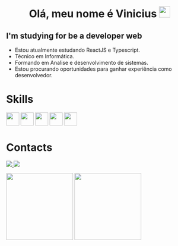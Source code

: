 <h1 align="center"> Olá, meu nome é Vinicius <img src="https://raw.githubusercontent.com/kaueMarques/kaueMarques/master/hi.gif" width="30px"></h1>

## I'm studying for be a developer web

  - Estou atualmente estudando ReactJS e Typescript.
  - Técnico em Informática.
  - Formando em Analise e desenvolvimento de sistemas.
  - Estou procurando oportunidades para ganhar experiência como desenvolvedor.


# Skills
<div>
<img src="https://img.icons8.com/color/50/000000/html-5--v1.png" width="35px"/>
<img src="https://img.icons8.com/color/48/000000/css3.png" width="35px"/>
<img src="https://img.icons8.com/color/48/000000/javascript--v1.png" width="35px"/>
  <img src="https://img.icons8.com/office/344/react.png" width="35px"/>
  <img src="https://img.icons8.com/color/344/sass-avatar.png" width="35px">
</div>

# Contacts
<p>
<a href="https://www.linkedin.com/in/vinicius-aguiar-silva-22a803221/">
    <img src="https://img.icons8.com/fluency/48/000000/linkedin.png"/>
</a>
<a href="https://www.instagram.com/vinicius_nan/?hl=pt-br">
    <img src="https://img.icons8.com/fluency/48/000000/instagram-new.png"/>
</a>
</p>
<div>
 <img height="180em" src="https://github-readme-stats.vercel.app/api?username=Vinicius377&show_icons=true&theme=omni&include_all_commits=true&count_private=true&hide=stars"/>
 <img height="180em" src="https://github-readme-stats.vercel.app/api/top-langs/?username=Vinicius377&layout=compact&langs_count=7&theme=omni"/>
</div>
